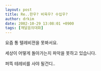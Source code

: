 ```yaml
---
layout: post
title: Re..한우? 비육우? 수입우?
author: drkim
date: 2002-10-29 13:08:01 +0900
tags: [깨달음의대화]
---
```

요즘 통 텔레비젼을 못봐서요.
  
세상이 어떻게 돌아가는지 파악을 못하고 있습니다.
  

  
퍼뜩 테레비를 사야 될건디..